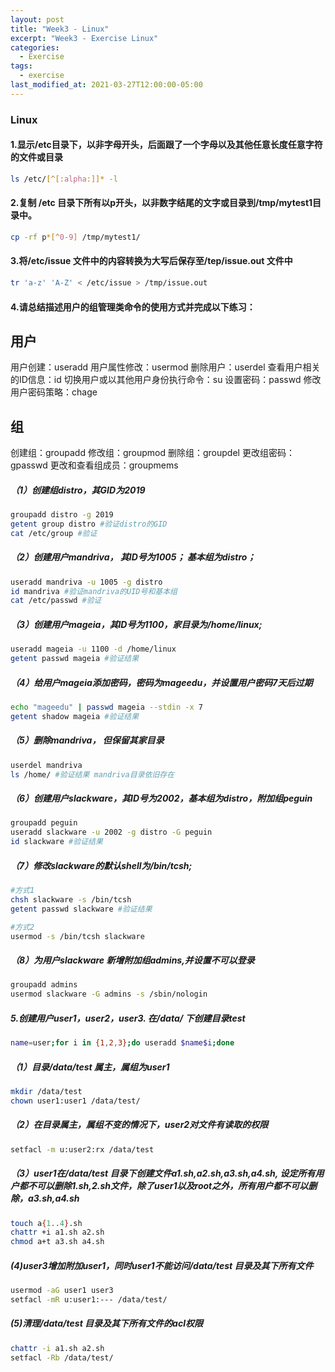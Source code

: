 ```yaml
---
layout: post
title: "Week3 - Linux"
excerpt: "Week3 - Exercise Linux"
categories:
  - Exercise
tags:
  - exercise
last_modified_at: 2021-03-27T12:00:00-05:00
---
```


### Linux

#### 1.显示/etc目录下，以非字母开头，后面跟了一个字母以及其他任意长度任意字符的文件或目录

```sh
ls /etc/[^[:alpha:]]* -l
```

#### 2.复制 /etc 目录下所有以p开头，以非数字结尾的文字或目录到/tmp/mytest1目录中。

```sh
cp -rf p*[^0-9] /tmp/mytest1/
```

#### 3.将/etc/issue 文件中的内容转换为大写后保存至/tep/issue.out 文件中

```sh
tr 'a-z' 'A-Z' < /etc/issue > /tmp/issue.out
```

#### 4.请总结描述用户的组管理类命令的使用方式并完成以下练习：

## 用户

用户创建：useradd
用户属性修改：usermod
删除用户：userdel
查看用户相关的ID信息：id
切换用户或以其他用户身份执行命令：su
设置密码：passwd
修改用户密码策略：chage

## 组

创建组：groupadd
修改组：groupmod
删除组：groupdel
更改组密码：gpasswd
更改和查看组成员：groupmems

##### （1）创建组distro，其GID为2019

```sh
groupadd distro -g 2019
getent group distro #验证distro的GID
cat /etc/group #验证
```

##### （2）创建用户mandriva， 其ID号为1005； 基本组为distro；

```sh
useradd mandriva -u 1005 -g distro
id mandriva #验证mandriva的UID号和基本组
cat /etc/passwd #验证
```

##### （3）创建用户mageia，其ID号为1100，家目录为/home/linux;

```sh
useradd mageia -u 1100 -d /home/linux
getent passwd mageia #验证结果
```

##### （4）给用户mageia添加密码，密码为mageedu，并设置用户密码7天后过期

```sh
echo "mageedu" | passwd mageia --stdin -x 7
getent shadow mageia #验证结果
```

##### （5）删除mandriva， 但保留其家目录

```sh
userdel mandriva
ls /home/ #验证结果 mandriva目录依旧存在
```

##### （6）创建用户slackware，其ID号为2002，基本组为distro，附加组peguin

```sh
groupadd peguin
useradd slackware -u 2002 -g distro -G peguin
id slackware #验证结果
```

##### （7）修改slackware的默认shell为/bin/tcsh;

```sh
#方式1
chsh slackware -s /bin/tcsh
getent passwd slackware #验证结果

#方式2
usermod -s /bin/tcsh slackware
```

##### （8）为用户slackware 新增附加组admins,并设置不可以登录

```sh
groupadd admins
usermod slackware -G admins -s /sbin/nologin
```



##### 5.创建用户user1，user2，user3. 在/data/ 下创建目录test

```sh
name=user;for i in {1,2,3};do useradd $name$i;done
```

##### （1）目录/data/test 属主，属组为user1

```sh
mkdir /data/test
chown user1:user1 /data/test/
```

##### （2）在目录属主，属组不变的情况下，user2对文件有读取的权限

```sh
setfacl -m u:user2:rx /data/test
```

##### （3）user1在/data/test 目录下创建文件a1.sh,a2.sh,a3.sh,a4.sh, 设定所有用户都不可以删除1.sh,2.sh文件，除了user1以及root之外，所有用户都不可以删除，a3.sh,a4.sh

```sh
touch a{1..4}.sh
chattr +i a1.sh a2.sh 
chmod a+t a3.sh a4.sh
```

##### (4)user3增加附加user1，同时user1不能访问/data/test 目录及其下所有文件

```sh
usermod -aG user1 user3
setfacl -mR u:user1:--- /data/test/
```

##### (5)清理/data/test 目录及其下所有文件的acl权限

 ```sh
chattr -i a1.sh a2.sh 
setfacl -Rb /data/test/
 ```



 

 